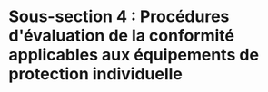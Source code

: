 # Sous-section 4 : Procédures d'évaluation de la conformité applicables aux équipements de protection individuelle

